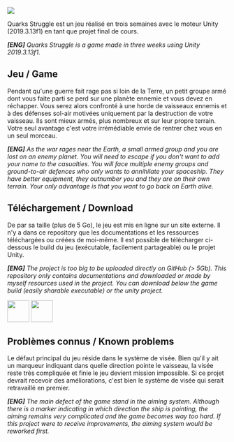 ![](https://i.imgur.com/1moW4ZU.png)

Quarks Struggle est un jeu réalisé en trois semaines avec le moteur Unity (2019.3.13f1) en tant que projet final de cours.

***[ENG]** Quarks Struggle is a game made in three weeks using Unity 2019.3.13f1.*

## Jeu / Game
Pendant qu'une guerre fait rage pas si loin de la Terre, un petit groupe armé dont vous faite parti se perd sur une planète ennemie et vous devez en réchapper. Vous serez alors confronté à une horde de vaisseaux ennemis et à des défenses sol-air motivées uniquement par la destruction de votre vaisseau. Ils sont mieux armés, plus nombreux et sur leur propre terrain. Votre seul avantage c'est votre irrémédiable envie de rentrer chez vous en un seul morceau.

***[ENG]** As the war rages near the Earth, a small armed group and you are lost on an enemy planet. You will need to escape if you don't want to add your name to the casualties. You will face multiple enemy groups and ground-to-air defences who only wants to annihilate your spaceship. They have better equipment, they outnumber you and they are on their own terrain. Your only advantage is that you want to go back on Earth alive.*

## Téléchargement / Download
De par sa taille (plus de 5 Go), le jeu est mis en ligne sur un site externe. Il n'y a dans ce repository que les documentations et les ressources téléchargées ou créées de moi-même. Il est possible de télécharger ci-dessous le build du jeu (exécutable, facilement partageable) ou le projet Unity.

***[ENG]** The project is too big to be uploaded directly on GitHub (> 5Gb). This repository only contains documentations and downloaded or made by myself resources used in the project. You can download below the game build (easily sharable executable) or the unity project.*


[<img src="https://i.imgur.com/kKNPXHx.png" height="50"/>](https://mega.nz/folder/oN8T3KxZ#h_qvmdfPdvAjiCbXF26r3A)
[<img src="https://i.imgur.com/LJ65MYn.png" height="50"/>](https://mega.nz/file/sYMgkZLC#dcR-TAmLRrHOUMANexTK7F8K4QTKCDsNtzXhWSBRTbw)

## Problèmes connus / Known problems
Le défaut principal du jeu réside dans le système de visée. Bien qu'il y ait un marqueur indiquant dans quelle direction pointe le vaisseau, la visée reste très compliquée et finie le jeu devient mission impossible. Si ce projet devrait recevoir des améliorations, c'est bien le système de visée qui serait retravaillé en premier.

***[ENG]** The main defect of the game stand in the aiming system. Although there is a marker indicating in which direction the ship is pointing, the aiming remains very complicated and the game becomes way too hard. If this project were to receive improvements, the aiming system would be reworked first.*
